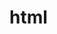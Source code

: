# html
<!DOCTYPE html>
<html>
<head>
  <meta charset="utf-8">
<title></title>
</head>

<body>
</body>

</html>
